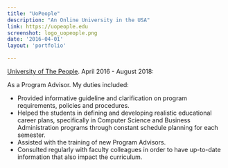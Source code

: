 ```yaml
---
title: "UoPeople"
description: "An Online University in the USA"
link: https://uopeople.edu
screenshot: logo_uopeople.png
date: '2016-04-01'
layout: 'portfolio'

--- 
```


[University of The People](https://uopeople.edu). April 2016 - August 2018:

As a Program Advisor. My duties included:

- Provided informative guideline and clarification on program requirements, policies and procedures.
- Helped the students in defining and developing realistic educational career plans, specifically in Computer Science and Business Administration programs through constant schedule planning for each semester.
- Assisted with the training of new Program Advisors.
- Consulted regularly with faculty colleagues in order to have up-to-date information that also impact the curriculum. 